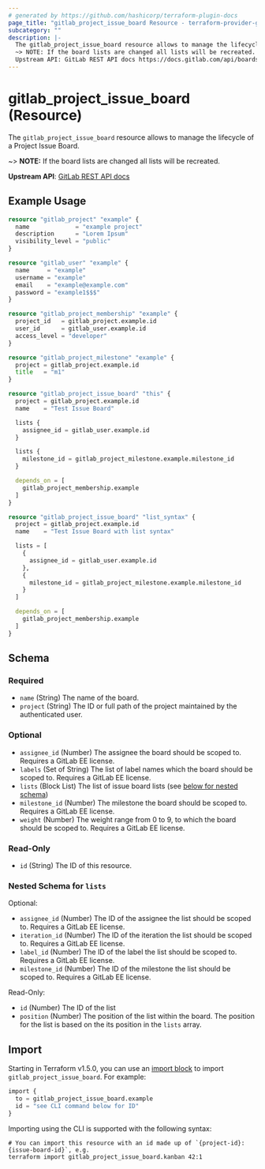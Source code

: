 ```yaml
---
# generated by https://github.com/hashicorp/terraform-plugin-docs
page_title: "gitlab_project_issue_board Resource - terraform-provider-gitlab"
subcategory: ""
description: |-
  The gitlab_project_issue_board resource allows to manage the lifecycle of a Project Issue Board.
  ~> NOTE: If the board lists are changed all lists will be recreated.
  Upstream API: GitLab REST API docs https://docs.gitlab.com/api/boards/
---
```


# gitlab_project_issue_board (Resource)

The `gitlab_project_issue_board` resource allows to manage the lifecycle of a Project Issue Board.

~> **NOTE:** If the board lists are changed all lists will be recreated.

**Upstream API**: [GitLab REST API docs](https://docs.gitlab.com/api/boards/)

## Example Usage

```terraform
resource "gitlab_project" "example" {
  name             = "example project"
  description      = "Lorem Ipsum"
  visibility_level = "public"
}

resource "gitlab_user" "example" {
  name     = "example"
  username = "example"
  email    = "example@example.com"
  password = "example1$$$"
}

resource "gitlab_project_membership" "example" {
  project_id   = gitlab_project.example.id
  user_id      = gitlab_user.example.id
  access_level = "developer"
}

resource "gitlab_project_milestone" "example" {
  project = gitlab_project.example.id
  title   = "m1"
}

resource "gitlab_project_issue_board" "this" {
  project = gitlab_project.example.id
  name    = "Test Issue Board"

  lists {
    assignee_id = gitlab_user.example.id
  }

  lists {
    milestone_id = gitlab_project_milestone.example.milestone_id
  }

  depends_on = [
    gitlab_project_membership.example
  ]
}

resource "gitlab_project_issue_board" "list_syntax" {
  project = gitlab_project.example.id
  name    = "Test Issue Board with list syntax"

  lists = [
    {
      assignee_id = gitlab_user.example.id
    },
    {
      milestone_id = gitlab_project_milestone.example.milestone_id
    }
  ]

  depends_on = [
    gitlab_project_membership.example
  ]
}
```

<!-- schema generated by tfplugindocs -->
## Schema

### Required

- `name` (String) The name of the board.
- `project` (String) The ID or full path of the project maintained by the authenticated user.

### Optional

- `assignee_id` (Number) The assignee the board should be scoped to. Requires a GitLab EE license.
- `labels` (Set of String) The list of label names which the board should be scoped to. Requires a GitLab EE license.
- `lists` (Block List) The list of issue board lists (see [below for nested schema](#nestedblock--lists))
- `milestone_id` (Number) The milestone the board should be scoped to. Requires a GitLab EE license.
- `weight` (Number) The weight range from 0 to 9, to which the board should be scoped to. Requires a GitLab EE license.

### Read-Only

- `id` (String) The ID of this resource.

<a id="nestedblock--lists"></a>
### Nested Schema for `lists`

Optional:

- `assignee_id` (Number) The ID of the assignee the list should be scoped to. Requires a GitLab EE license.
- `iteration_id` (Number) The ID of the iteration the list should be scoped to. Requires a GitLab EE license.
- `label_id` (Number) The ID of the label the list should be scoped to. Requires a GitLab EE license.
- `milestone_id` (Number) The ID of the milestone the list should be scoped to. Requires a GitLab EE license.

Read-Only:

- `id` (Number) The ID of the list
- `position` (Number) The position of the list within the board. The position for the list is based on the its position in the `lists` array.

## Import

Starting in Terraform v1.5.0, you can use an [import block](https://developer.hashicorp.com/terraform/language/import) to import `gitlab_project_issue_board`. For example:

```terraform
import {
  to = gitlab_project_issue_board.example
  id = "see CLI command below for ID"
}
```

Importing using the CLI is supported with the following syntax:

```shell
# You can import this resource with an id made up of `{project-id}:{issue-board-id}`, e.g.
terraform import gitlab_project_issue_board.kanban 42:1
```
